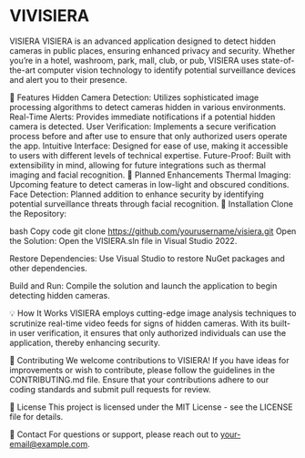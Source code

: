# VIVISIERA

VISIERA
VISIERA is an advanced application designed to detect hidden cameras in public places, ensuring enhanced privacy and security. Whether you’re in a hotel, washroom, park, mall, club, or pub, VISIERA uses state-of-the-art computer vision technology to identify potential surveillance devices and alert you to their presence.

🚀 Features
Hidden Camera Detection: Utilizes sophisticated image processing algorithms to detect cameras hidden in various environments.
Real-Time Alerts: Provides immediate notifications if a potential hidden camera is detected.
User Verification: Implements a secure verification process before and after use to ensure that only authorized users operate the app.
Intuitive Interface: Designed for ease of use, making it accessible to users with different levels of technical expertise.
Future-Proof: Built with extensibility in mind, allowing for future integrations such as thermal imaging and facial recognition.
🌟 Planned Enhancements
Thermal Imaging: Upcoming feature to detect cameras in low-light and obscured conditions.
Face Detection: Planned addition to enhance security by identifying potential surveillance threats through facial recognition.
📂 Installation
Clone the Repository:

bash
Copy code
git clone https://github.com/yourusername/visiera.git
Open the Solution: Open the VISIERA.sln file in Visual Studio 2022.

Restore Dependencies: Use Visual Studio to restore NuGet packages and other dependencies.

Build and Run: Compile the solution and launch the application to begin detecting hidden cameras.

💡 How It Works
VISIERA employs cutting-edge image analysis techniques to scrutinize real-time video feeds for signs of hidden cameras. With its built-in user verification, it ensures that only authorized individuals can use the application, thereby enhancing security.

🤝 Contributing
We welcome contributions to VISIERA! If you have ideas for improvements or wish to contribute, please follow the guidelines in the CONTRIBUTING.md file. Ensure that your contributions adhere to our coding standards and submit pull requests for review.

📝 License
This project is licensed under the MIT License - see the LICENSE file for details.

💬 Contact
For questions or support, please reach out to your-email@example.com.
